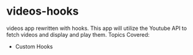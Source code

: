 # videos-hooks

videos app rewritten with hooks. This app will utilize the Youtube API to fetch videos and display and play them.
Topics Covered:
* Custom Hooks